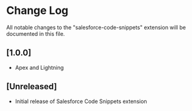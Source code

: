 # Change Log

All notable changes to the "salesforce-code-snippets" extension will be documented in this file.

## [1.0.0]
- Apex and Lightning

## [Unreleased]

- Initial release of Salesforce Code Snippets extension